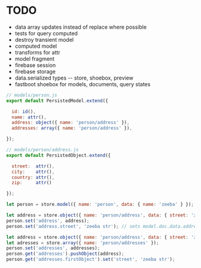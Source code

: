 # TODO

* data array updates instead of replace where possible
* tests for query computed
* destroy transient model
* computed model
* transforms for attr
* model fragment
* firebase session
* firebase storage
* data.serialized types -- store, shoebox, preview
* fastboot shoebox for models, documents, query states

``` javascript
// models/person.js
export default PersistedModel.extend({

  id: id(),
  name: attr(),
  address: object({ name: 'person/address' }),
  addresses: array({ name: 'person/address' }),

});

// models/person/address.js
export default PersistedObject.extend({

  street:  attr(),
  city:    attr(),
  country: attr(),
  zip:     attr()

});

let person = store.model({ name: 'person', data: { name: 'zeeba' } });

let address = store.object({ name: 'person/address', data: { street: 'zeeba str' } }); // initial data applied on set
person.set('address', address);
person.set('address.street', 'zeeba str'); // sets model.doc.data.address.street

let address = store.object({ name: 'person/address', data: { street: 'zeeba str' } }); // initial data applied on set
let adresses = store.array({ name: 'person/addresses' });
person.set('addresses', addresses);
person.get('addresses').pushObject(address);
person.get('addresses.firstObject').set('street', 'zeeba str');
```
